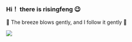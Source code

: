 ### Hi！ there is risingfeng :wink:

:green_heart: The breeze blows gently, and I follow it gently :green_heart:

<!-- ![image](https://wx2.sinaimg.cn/mw1024/006bnaJdgy1h20yuirjt6j30qo0n4jvf.jpg) -->
<!-- <img src="https://wx3.sinaimg.cn/orj360/005Wp02Lgy1gwksvhxblgj32c02c04qq.jpg"  height="330" width="495"> -->
<img src="https://wx4.sinaimg.cn/orj360/005COvHuly1gsy8e4w0yqj334022okjn.jpg">



